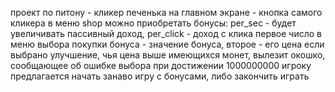 проект по питону - кликер
печенька на главном экране - кнопка самого кликера
в меню shop можно приобретать бонусы: per_sec - будет увеличивать пассивный доход, per_click - доход с клика
первое число в меню выбора покупки бонуса - значение бонуса, второе - его цена
если выбрано улучшение, чья цена выше имеющихся монет, вылезит окошко, сообщающее об ошибке выбора
при достижении 1000000000 игроку предлагается начать занаво игру с бонусами, либо закончить играть
